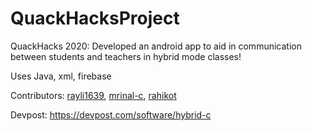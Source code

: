 # QuackHacksProject

QuackHacks 2020:
Developed an android app to aid in communication between students and teachers in hybrid mode classes!

Uses Java, xml, firebase

Contributors: [rayli1639](https://github.com/rayli1639), [mrinal-c](https://github.com/mrinal-c), [rahikot](https://github.com/rahikot)

Devpost: https://devpost.com/software/hybrid-c
